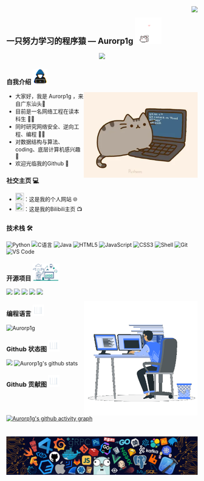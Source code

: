 <img align="right" src="https://count.getloli.com/get/@:Aurorp1g?theme=moebooru">

## 一只努力学习的程序猿 — Aurorp1g <img src="/cartoon.gif" alt="Hi" width="70" /> 

<p align="center">
  <a href="https://github.com/Aurorp1g">
    <img src="https://readme-typing-svg.herokuapp.com?font=Futura&color=cyan&size=25&center=true&vCenter=true&width=1100&height=40&lines=Hello%2C+I'm+Aurorp1g;Computer+Network+Engineering+Undergraduate%20👨‍🎓;Researching+Cybersecurity%2C+Reverse+Engineering%2C+and+Programming%20👨‍💻;Interested+in+Data+Structures%2C+Algorithms%2C+Coding%2C+and+Low-Level+Computing%20👀;Welcome+to+My+Github%20🍨;">
  </a>
</p>

### 自我介绍 <picture style="margin-right: 10px;"><img src="/about_me.gif" width="40" alt="about me"></picture>

<div><img align="right" alt="GIF" src="/cartoon.webp" width="300" height="auto" /></div>

- 大家好，我是 Aurorp1g ，来自广东汕头🗻
- 目前是一名网络工程在读本科生 👨‍🎓
- 同时研究网络安全、逆向工程、编程 👨‍💻
- 对数据结构与算法、coding、底层计算机感兴趣 👀
- 欢迎光临我的Github 🍧


### 社交主页 💻
- <a href="https://aurorp1g.github.io/"><img height="22" width="22" src="/favicon.ico"></a>：这是我的个人网站 🌐
- <a href="https://space.bilibili.com/2066996205"><img height="22" width="22" src="/bilibili.ico"></a>：这是我的Bilibili主页 📺

### 技术栈 🛠️
![Python](https://img.shields.io/badge/-Python-%23fcc624?style=flat&logo=Python)
![C语言](https://img.shields.io/badge/-C%E8%AF%AD%E8%A8%80-%2313c9ae?style=flat&logo=C&logoColor=ffffff)
![Java](https://img.shields.io/badge/-Java-%23972fcd?style=flat&logo=OPENJDK)
![HTML5](https://img.shields.io/badge/-HTML5-%23E34C26?style=flat&logo=html5&logoColor=ffffff)
![JavaScript](https://img.shields.io/badge/-JavaScript-%23F7DF1C?style=flat&logo=javascript&logoColor=000000&labelColor=%23ECD83E&color=%23ECD83E)
![CSS3](https://img.shields.io/badge/-CSS3-%23197CBE?style=flat&logo=css3)
![Shell](https://img.shields.io/badge/-Shell-%2389E051?style=flat&logo=powershell&logoColor=ffffff)
![Git](https://img.shields.io/badge/-Git-%23ED5A47?style=flat&logo=git&logoColor=%23ffffff)
![VS Code](https://img.shields.io/badge/-VSCode-%230066B8?style=flat&logo=visual-studio-code)


### 开源项目 <picture style="margin-right: 10px;"><img src="/Software_Tools.gif" width="70" alt="Software_Tools"></picture>
[![](https://github-readme-stats.vercel.app/api/pin/?username=Aurorp1g&repo=Aurorp1g.github.io&theme=github_dark_dimmed)](https://github.com/Aurorp1g/aurorp1g.github.io)
[![](https://github-readme-stats.vercel.app/api/pin/?username=Aurorp1g&repo=Happy_Birthday&theme=github_dark_dimmed)](https://github.com/Aurorp1g/Happy_Birthday)
[![](https://github-readme-stats.vercel.app/api/pin/?username=Aurorp1g&repo=Sensitive_Data_System&theme=github_dark_dimmed)](https://github.com/Aurorp1g/Sensitive_Data_System)
[![](https://github-readme-stats.vercel.app/api/pin/?username=Aurorp1g&repo=Auto_Connect&theme=github_dark_dimmed)](https://github.com/Aurorp1g/Auto_Connect)
[![](https://github-readme-stats.vercel.app/api/pin/?username=Aurorp1g&repo=Cheqory&theme=github_dark_dimmed)](https://github.com/Aurorp1g/Cheqory)
<br>

<div><img align="right" alt="GIF" src="/Right_Side.gif" width="300" height="auto" /></div>

### 编程语言 <picture style="margin-right: 10px;"><img src="/Statistics.gif" width="30" alt="Statistics"></picture>
<img align="center" src="https://github-readme-stats.vercel.app/api/top-langs?username=Aurorp1g&show_icons=true&locale=en&layout=compact&langs_count=11&theme=github_dark_dimmed" alt="Aurorp1g" width="350" height="250">

### Github 状态图 <picture style="margin-right: 10px;"><img src="/Statistics.gif" width="30" alt="Statistics"></picture>
[![](https://activity-graph.herokuapp.com/graph?username=Aurorp1g&theme=github_dark_dimmed)](https://github.com/ashutosh00710/github-readme-activity-graph)
![Aurorp1g's github stats](https://github-readme-stats.vercel.app/api?username=Aurorp1g&show_icons=true&theme=github_dark_dimmed&rank_icon=github)

### Github 贡献图 <picture style="margin-right: 10px;"><img src="/Statistics.gif" width="30" alt="Statistics"></picture>
[![Aurorp1g's github activity graph](https://github-readme-activity-graph.vercel.app/graph?username=Aurorp1g&theme=tokyo-night)](https://github.com/ashutosh00710/github-readme-activity-graph)

#

![footer](/footer.webp)

